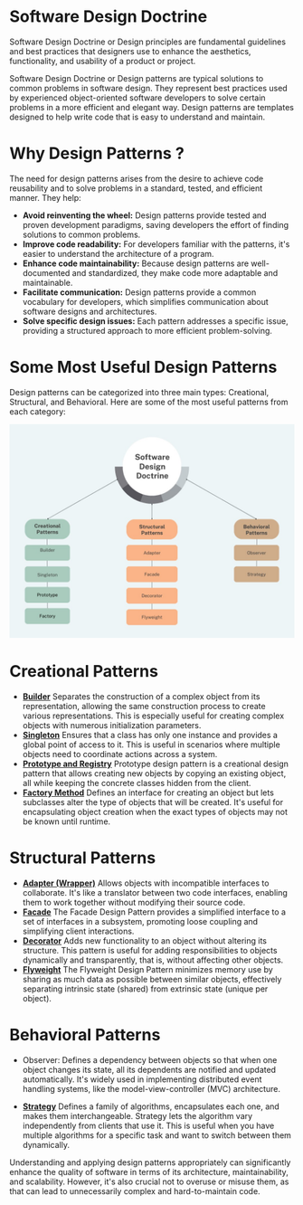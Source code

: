 # Software Design Doctrine
Software Design Doctrine or Design principles are fundamental guidelines and best practices that designers use to enhance the aesthetics, functionality, and usability of a product or project.

Software Design Doctrine or Design patterns are typical solutions to common problems in software design. They represent best practices used by experienced object-oriented software developers to solve certain problems in a more efficient and elegant way. Design patterns are templates designed to help write code that is easy to understand and maintain.

# Why Design Patterns ?
The need for design patterns arises from the desire to achieve code reusability and to solve problems in a standard, tested, and efficient manner. They help:

* **Avoid reinventing the wheel:** Design patterns provide tested and proven development paradigms, saving developers the effort of finding solutions to common problems.
* **Improve code readability:** For developers familiar with the patterns, it's easier to understand the architecture of a program.
* **Enhance code maintainability:** Because design patterns are well-documented and standardized, they make code more adaptable and maintainable.
* **Facilitate communication:** Design patterns provide a common vocabulary for developers, which simplifies communication about software designs and architectures.
* **Solve specific design issues:** Each pattern addresses a specific issue, providing a structured approach to more efficient problem-solving.

# Some Most Useful Design Patterns
Design patterns can be categorized into three main types: Creational, Structural, and Behavioral. Here are some of the most useful patterns from each category:

![img.png](img.png)

# Creational Patterns

* [**Builder**](https://github.com/sidhant97/DesignDoctrine/tree/main/builder) Separates the construction of a complex object from its representation, allowing the same construction process to create various representations. This is especially useful for creating complex objects with numerous initialization parameters.
* [**Singleton**](https://github.com/sidhant97/DesignDoctrine/tree/main/singleton) Ensures that a class has only one instance and provides a global point of access to it. This is useful in scenarios where multiple objects need to coordinate actions across a system.
* [**Prototype and Registry**](https://github.com/sidhant97/DesignDoctrine/tree/main/prototype) Prototype design pattern is a creational design pattern that allows creating new objects by copying an existing object, all while keeping the concrete classes hidden from the client.
* [**Factory Method**](https://github.com/sidhant97/DesignDoctrine/tree/main/factory) Defines an interface for creating an object but lets subclasses alter the type of objects that will be created. It's useful for encapsulating object creation when the exact types of objects may not be known until runtime.

# Structural Patterns
* [**Adapter (Wrapper)**](https://github.com/sidhant97/DesignDoctrine/tree/main/adapter) Allows objects with incompatible interfaces to collaborate. It's like a translator between two code interfaces, enabling them to work together without modifying their source code.
* [**Facade**](https://github.com/sidhant97/DesignDoctrine/tree/main/facade) The Facade Design Pattern provides a simplified interface to a set of interfaces in a subsystem, promoting loose coupling and simplifying client interactions.
* [**Decorator**](https://github.com/sidhant97/DesignDoctrine/tree/main/decorator) Adds new functionality to an object
  without altering its structure. This pattern is useful for adding responsibilities to objects dynamically and
  transparently, that is, without affecting other objects.
* [**Flyweight**](https://github.com/sidhant97/DesignDoctrine/tree/main/flyweight) The Flyweight Design Pattern
  minimizes memory use by sharing as much data as possible between similar objects, effectively separating intrinsic
  state (shared) from extrinsic state (unique per object).

# Behavioral Patterns
* Observer: Defines a dependency between objects so that when one object changes its state, all its dependents are notified and updated automatically. It's widely used in implementing distributed event handling systems, like the model-view-controller (MVC) architecture.

* [**Strategy**](https://github.com/sidhant97/DesignDoctrine/tree/main/strategy) Defines a family of algorithms, encapsulates each one, and makes them interchangeable. Strategy lets the algorithm vary independently from clients that use it. This is useful when you have multiple algorithms for a specific task and want to switch between them dynamically.

Understanding and applying design patterns appropriately can significantly enhance the quality of software in terms of its architecture, maintainability, and scalability. However, it's also crucial not to overuse or misuse them, as that can lead to unnecessarily complex and hard-to-maintain code.